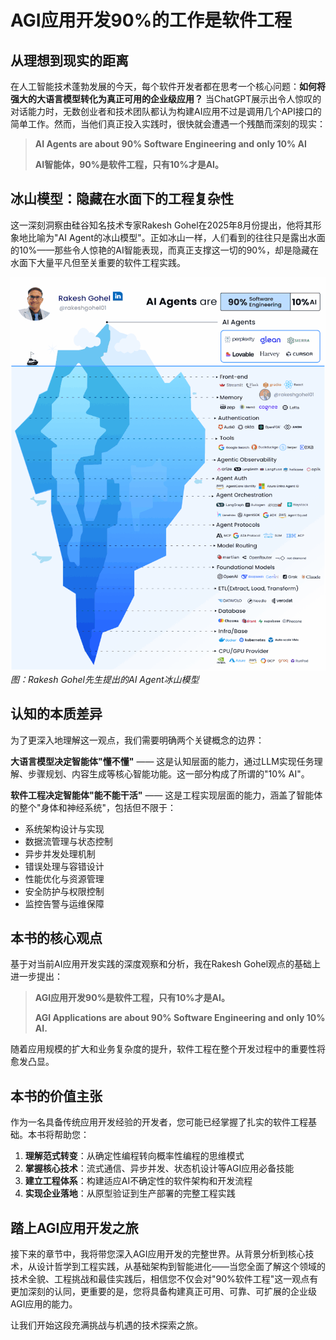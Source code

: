 # AGI应用开发90%的工作是软件工程

## 从理想到现实的距离

在人工智能技术蓬勃发展的今天，每个软件开发者都在思考一个核心问题：**如何将强大的大语言模型转化为真正可用的企业级应用？** 当ChatGPT展示出令人惊叹的对话能力时，无数创业者和技术团队都认为构建AI应用不过是调用几个API接口的简单工作。然而，当他们真正投入实践时，很快就会遭遇一个残酷而深刻的现实：

> **AI Agents are about 90% Software Engineering and only 10% AI**
> 
> **AI智能体，90%是软件工程，只有10%才是AI。**

## 冰山模型：隐藏在水面下的工程复杂性

这一深刻洞察由硅谷知名技术专家Rakesh Gohel在2025年8月份提出，他将其形象地比喻为"AI Agent的冰山模型"。正如冰山一样，人们看到的往往只是露出水面的10%——那些令人惊艳的AI智能表现，而真正支撑这一切的90%，却是隐藏在水面下大量平凡但至关重要的软件工程实践。

![冰山模型.gif](%E5%86%B0%E5%B1%B1%E6%A8%A1%E5%9E%8B.gif)
*图：Rakesh Gohel先生提出的AI Agent冰山模型*

## 认知的本质差异

为了更深入地理解这一观点，我们需要明确两个关键概念的边界：

**大语言模型决定智能体"懂不懂"** —— 这是认知层面的能力，通过LLM实现任务理解、步骤规划、内容生成等核心智能功能。这一部分构成了所谓的"10% AI"。

**软件工程决定智能体"能不能干活"** —— 这是工程实现层面的能力，涵盖了智能体的整个"身体和神经系统"，包括但不限于：
- 系统架构设计与实现
- 数据流管理与状态控制
- 异步并发处理机制
- 错误处理与容错设计
- 性能优化与资源管理
- 安全防护与权限控制
- 监控告警与运维保障

## 本书的核心观点

基于对当前AI应用开发实践的深度观察和分析，我在Rakesh Gohel观点的基础上进一步提出：

> **AGI应用开发90%是软件工程，只有10%才是AI。**
> 
> **AGI Applications are about 90% Software Engineering and only 10% AI.**

随着应用规模的扩大和业务复杂度的提升，软件工程在整个开发过程中的重要性将愈发凸显。


## 本书的价值主张

作为一名具备传统应用开发经验的开发者，您可能已经掌握了扎实的软件工程基础。本书将帮助您：

1. **理解范式转变**：从确定性编程转向概率性编程的思维模式
2. **掌握核心技术**：流式通信、异步并发、状态机设计等AGI应用必备技能
3. **建立工程体系**：构建适应AI不确定性的软件架构和开发流程
4. **实现企业落地**：从原型验证到生产部署的完整工程实践

## 踏上AGI应用开发之旅

接下来的章节中，我将带您深入AGI应用开发的完整世界。从背景分析到核心技术，从设计哲学到工程实践，从基础架构到智能进化——当您全面了解这个领域的技术全貌、工程挑战和最佳实践后，相信您不仅会对"90%软件工程"这一观点有更加深刻的认同，更重要的是，您将具备构建真正可用、可靠、可扩展的企业级AGI应用的能力。

让我们开始这段充满挑战与机遇的技术探索之旅。
